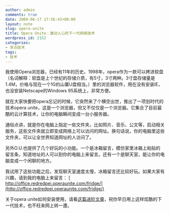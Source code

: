 ```yaml
---
author: admin
comments: true
date: 2009-06-17 17:56:43+00:00
layout: note
slug: opera-unite
title: Opera Unite：激动人心的下一代网络技术
wordpress_id: 2152
categories:
- 学点技术
tags:
- 技术
---
```


我使用Opera浏览器，已经有11年的历史。1998年，opera作为一款可以拷进软盘（名词解释：软盘是上个世纪的存储介质，有5寸，3寸两种。3寸盘存储量是1.4M，价格与现在一个1G的山寨U盘相当。）里的浏览器软件，用在没有安装IE，也没安装Netscape的Windows 95系统上，非常方便。

就在大家快要把opera忘记的时候，它突然来了个横空出世，推出了一项划时代的技术opera unite，这是一个浏览器，但又不仅仅是一个浏览器。它集合了目前最酷的云计算技术，让你的电脑瞬间变成一台小服务器。

通俗点讲，就是你在电脑上指定一些文件夹，比如照片、音乐、公文等，启动相关服务，这些文件夹就立即变成网络上可以访问的网址。换句话说，你的电脑里这些文件夹，可以让全世界知道网址的人访问了。

另外O.U.也提供了几个好玩的小功能。一个是冰箱留言，模仿家里冰箱上粘贴的留言条，知道地址的人可以到你的电脑上来留言。还有一个是聊天室，能让你的电脑变成一个闲聊的地方。

我试用了这些功能之后，发现聊天室速度太慢，冰箱留言还比较好玩。如果大家有兴趣，请到我的电脑上来留言：
[
http://office.redredpei.operaunite.com/fridge/](http://office.redredpei.operaunite.com/fridge/)

关于opera unite如何安装使用，请看[这篇进阶文章](http://www.cnbeta.com/articles/86666.htm)，祝你早日用上这样炫酷的下一代技术，也不枉来网上转一遭。
